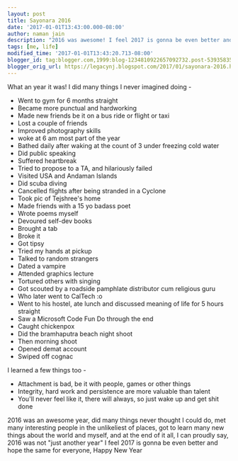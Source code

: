 ```yaml
---
layout: post
title: Sayonara 2016
date: '2017-01-01T13:43:00.000-08:00'
author: naman jain
description: "2016 was awesome! I feel 2017 is gonna be even better and hope the same for everyone, Happy New Year "
tags: [me, life]
modified_time: '2017-01-01T13:43:20.713-08:00'
blogger_id: tag:blogger.com,1999:blog-1234810922657092732.post-5393583578419561923
blogger_orig_url: https://legacynj.blogspot.com/2017/01/sayonara-2016.html
---
```


What an year it was! I did many things I never imagined doing - 
* Went to gym for 6 months straight
* Became more punctual and hardworking
* Made new friends be it on a bus ride or flight or taxi
* Lost a couple of friends
* Improved photography skills
* woke at 6 am most part of the year
* Bathed daily after waking at the count of 3 under freezing cold water
* Did public speaking
* Suffered heartbreak
* Tried to propose to a TA, and hilariously failed
* Visited USA and Andaman Islands
* Did scuba diving
* Cancelled flights after being stranded in a Cyclone
* Took pic of Tejshree's home
* Made friends with a 15 yo badass poet
* Wrote poems myself
* Devoured self-dev books
* Brought a tab
* Broke it
* Got tipsy
* Tried my hands at pickup
* Talked to random strangers
* Dated a vampire
* Attended graphics lecture
* Tortured others with singing
* Got scouted by a roadside pamphlate distributor cum religious guru
* Who later went to CalTech :o 
* Went to his hostel, ate lunch and discussed meaning of life for 5 hours straight
* Saw a Microsoft Code Fun Do through the end
* Caught chickenpox
* Did the bramhaputra beach night shoot
* Then morning shoot
* Opened demat account
* Swiped off cognac 

I learned a few things too -
* Attachment is bad, be it with people, games or other things
* Integrity, hard work and persistence are more valuable than talent
* You'll never feel like it, there will always, so just wake up and get shit done 

2016 was an awesome year, did many things never thought I could do, met many interesting people in the unlikeliest of places, got to learn many new things about the world and myself, and at the end of it all, I can proudly say, 2016 was not "just another year"
I feel 2017 is gonna be even better and hope the same for everyone, Happy New Year
